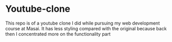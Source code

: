 # Youtube-clone
This repo is of a youtube clone I did while pursuing my web development course at Masai. It has less styling compared with the original because back then I concentrated more on the functionality part
